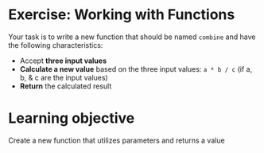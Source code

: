 # Exercise: Working with Functions

Your task is to write a new function that should be named `combine` and have the following characteristics:

-   Accept <b>three input values</b>
-   <b>Calculate a new value</b> based on the three input values: `a * b / c` (if a, b, & c are the input values)
-   <b>Return</b> the calculated result

# Learning objective

Create a new function that utilizes parameters and returns a value
